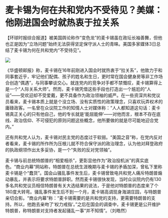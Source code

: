 # 麦卡锡为何在共和党内不受待见？美媒：他刚进国会时就热衷于拉关系

【环球时报综合报道】被美国舆论称作“变色龙”的麦卡锡虽在政坛长袖善舞，但他也正是因为“立场问题”始终无法获得坚定保守派人士的青睐。美国多家媒体3日总结了麦卡锡为何在共和党内“不受待见”。

![](https://inews.gtimg.com/newsapp_bt/0/15592339784/1000)

《华盛顿邮报》称，麦卡锡在16年前刚进入国会时就热衷于“拉关系”，他致力于和同事套近乎，牢记他们配偶、孩子的姓名和生日，更时常在国会健身房等非工作场合创造“偶遇”，与同事攀谈交心。就连党内的竞争对手都不禁慨叹，麦卡锡算得上是一个“人际关系大师”。然而，麦卡锡凭借这些手段也打造出一个尴尬的“人设”——受欢迎却不受爱戴，更不具备作为政治领袖的威严。在一些资深共和党议员看来，麦卡锡本质上就是个没立场、没有实质性的政策理念，只喜欢玩弄权术的庸碌政客。一名曾在众议院工作的知情人士对媒体称：“人人都知道这句话：麦卡锡真正关心的只有他自己，他的专长就是‘能屈能伸’——对他而言，根本不存在底线、政治信仰、不可侵犯的原则问题这些概念，他所要做的就是尽可能地迎合党内。”

还有共和党人认为，麦卡锡对民主党的态度过于软弱。“美国之音”称，在党内反对者看来，麦卡锡的所作所为压根儿就不符合保守派的政治理念，认为他对拜登政府的执政纲领作出太多妥协，是一个“失败的反对党领袖”。

麦卡锡与前总统特朗普的“相爱相杀”，更彰显他作为“政治投机派”的真实底色。“商业内幕”网站称，特朗普在总统生涯晚期与麦卡锡的矛盾加深，曾私下里称麦卡锡是个“蠢货”。国会山骚乱事件发生后，麦卡锡曾致电共和党人痛斥特朗普煽动暴乱，并表示将要求特朗普辞职。然而麦卡锡很快发现，当时众议院内仍有130多名共和党议员相信特朗普有关大选结果的说法，于是他对特朗普的态度来了个180度大转弯。骚乱事件发生后不到一个月，麦卡锡高调现身海湖庄园，与特朗普亲切合影。“商业内幕”称：“麦卡锡需要的是共和党的支持，更需要特朗普的支持。所以，他跑去亲吻了‘权力戒指’。”之后在国会的调查中，麦卡锡更是公开维护特朗普，称特朗普对支持者发起骚乱一事“并不知情”。（刘皓然）

